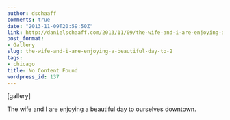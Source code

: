 ```yaml
---
author: dschaaff
comments: true
date: "2013-11-09T20:59:50Z"
link: http://danielschaaff.com/2013/11/09/the-wife-and-i-are-enjoying-a-beautiful-day-to-2/
post_format:
- Gallery
slug: the-wife-and-i-are-enjoying-a-beautiful-day-to-2
tags:
- chicago
title: No Content Found
wordpress_id: 137
---
```


[gallery]


The wife and I are enjoying a beautiful day to ourselves downtown.
